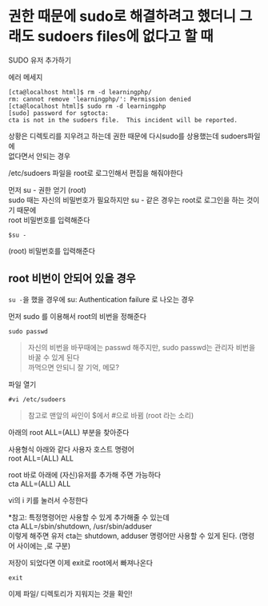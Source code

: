 # 권한 때문에 sudo로 해결하려고 했더니 그래도 sudoers files에 없다고 할 때
SUDO 유저 추가하기  

에러 메세지
```
[cta@localhost html]$ rm -d learningphp/
rm: cannot remove 'learningphp/': Permission denied
[cta@localhost html]$ sudo rm -d learningphp
[sudo] password for sgtocta: 
cta is not in the sudoers file.  This incident will be reported.
```
상황은 디렉토리를 지우려고 하는데 권한 때문에 다시sudo를 상용했는데 sudoers파일에   
없다면서 안되는 경우

/etc/sudoers 파일을 root로 로그인해서 편집을 해줘야한다  

먼저 su - 권한 얻기 (root)   
sudo 때는 자신의 비밀번호가 필요하지만 su - 같은 경우는 root로 로그인을 하는 것이기 때문에   
root 비밀번호를 입력해준다
```
$su -
```
(root) 비밀번호를 입력해준다

## root 비번이 안되어 있을 경우
`su -`을 했을 경우에 su: Authentication failure 로 나오는 경우   

먼저 sudo 를 이용해서 root의 비번을 정해준다 
```
sudo passwd
```

> 자신의 비번을 바꾸때에는 passwd 해주지만, sudo passwd는 관리자 비번을 바꿀 수 있게 된다   
까먹으면 안되니 잘 기억, 메모? 


파일 열기 
```
#vi /etc/sudoers
```
> 참고로 맨앞의 싸인이 $에서 #으로 바뀜 (root 라는 소리)

아래의 root ALL=(ALL) 부분을 찾아준다  

사용형식 아래와 같다
사용자	호스트		명령어   
root	ALL=(ALL)	ALL

root 바로 아래에 (자신)유저를 추가해 주면 가능하다  
cta		ALL=(ALL)	ALL

vi의 i 키를 눌러서 수정한다

*참고: 특정명령어만 사용할 수 있게 추가해줄 수 있는데   
cta		ALL=/sbin/shutdown, /usr/sbin/adduser   
이렇게 해주면 유저 cta는 shutdown, adduser 명령어만 사용할 수 있게 된다. (명령어 사이에는 ,로 구분)   

저장이 되었다면 이제 exit로 root에서 빠져나온다
```
exit
```

이제 파일/ 디렉토리가 지워지는 것을 확인! 




